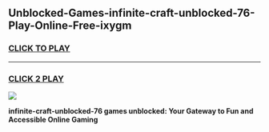 
## Unblocked-Games-infinite-craft-unblocked-76-Play-Online-Free-ixygm
<h3>
<a href="https://premium76.site?title=infinite-craft-unblocked-76&ref=26A">CLICK TO PLAY</a></h3>
<hr>

<h3>
<a href="https://premium76.site?title=infinite-craft-unblocked-76&ref=26A">CLICK 2 PLAY</a>
  
</h3>

<a href="https://premium76.site?title=infinite-craft-unblocked-76&ref=26A"><img src="https://clearcache.store/games.png"></a>


**infinite-craft-unblocked-76 games unblocked: Your Gateway to Fun and Accessible Online Gaming**
